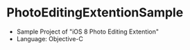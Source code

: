 PhotoEditingExtentionSample
===========================

* Sample Project of "iOS 8 Photo Editing Extention"
* Language: Objective-C
